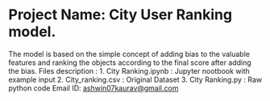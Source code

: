 # Project Name: City User Ranking model.
The model is based on the simple concept of adding bias to the valuable features and ranking the objects according to the final score after adding the bias.
Files description : 1. City Ranking.ipynb : Jupyter nootbook with example input
                    2. City_ranking.csv   : Original Dataset
                    3. City Ranking.py    : Raw python code
Email ID: ashwin07kaurav@gmail.com
